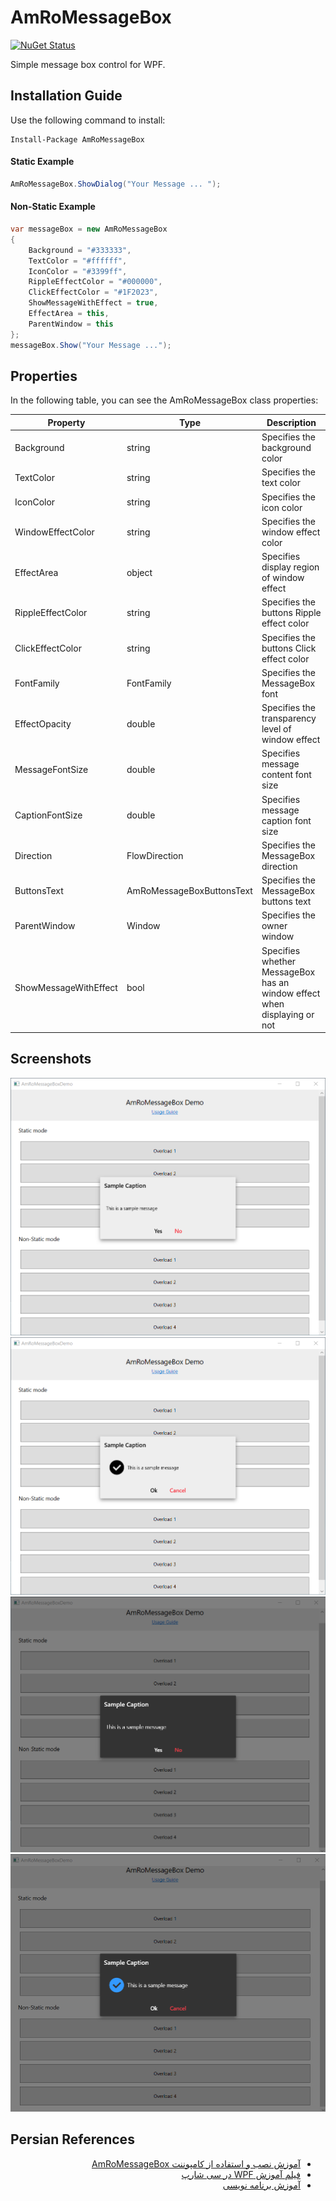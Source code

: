 # AmRoMessageBox

[![NuGet Status](https://img.shields.io/nuget/v/AmRoMessageBox.svg?style=flat&label=AmRoMessageBox)](https://www.nuget.org/packages/AmRoMessageBox/)

Simple message box control for WPF.


## Installation Guide
Use the following command to install:
```
Install-Package AmRoMessageBox
```

#### Static Example
```C#
AmRoMessageBox.ShowDialog("Your Message ... ");
```
#### Non-Static Example
```C#
var messageBox = new AmRoMessageBox
{
    Background = "#333333",
    TextColor = "#ffffff",
    IconColor = "#3399ff",
    RippleEffectColor = "#000000",
    ClickEffectColor = "#1F2023",
    ShowMessageWithEffect = true,
    EffectArea = this,
    ParentWindow = this
};
messageBox.Show("Your Message ..."); 
```

## Properties
In the following table, you can see the AmRoMessageBox class properties:

| Property  | Type | Description | 
| ------------- | ------------- | ------------- |
| Background | string | Specifies the background color |
| TextColor | string | Specifies the text color |
| IconColor | string | Specifies the icon color |
| WindowEffectColor | string | Specifies the window effect color |
| EffectArea | object | Specifies display region of window effect |
| RippleEffectColor | string | Specifies the buttons Ripple effect color |
| ClickEffectColor | string | Specifies the buttons Click effect color |
| FontFamily | FontFamily | Specifies the MessageBox font |
| EffectOpacity | double | Specifies the transparency level of window effect |
| MessageFontSize | double | Specifies message content font size |
| CaptionFontSize | double | Specifies message caption font size |
| Direction | FlowDirection | Specifies the MessageBox direction |
| ButtonsText | AmRoMessageBoxButtonsText | Specifies the MessageBox buttons text |
| ParentWindow | Window | Specifies the owner window |
| ShowMessageWithEffect | bool | Specifies whether MessageBox has an window effect when displaying or not |

## Screenshots
![AmRoMessageBox Screenshot - Not Found](Docs/Screenshots/EN/AmRoMessageBoxDemo_EN_Screenshot1.png)
![AmRoMessageBox Screenshot - Not Found](Docs/Screenshots/EN/AmRoMessageBoxDemo_EN_Screenshot2.png)
![AmRoMessageBox Screenshot - Not Found](Docs/Screenshots/EN/AmRoMessageBoxDemo_EN_Screenshot3.png)
![AmRoMessageBox Screenshot - Not Found](Docs/Screenshots/EN/AmRoMessageBoxDemo_EN_Screenshot4.png)

## Persian References
<div>
    <ul dir="rtl">
        <li dir="rtl"><a href="https://sourcesara.com/messagebox-component-for-wpf/">آموزش نصب و استفاده از کامپوننت AmRoMessageBox</a></li>
        <li dir="rtl"><a href="https://sourcesara.com/wpf-tutorial-video-in-csharp-from-elementary-to-advanced/">فیلم آموزش WPF در سی شارپ</a></li>
        <li dir="rtl"><a href="https://sourcesara.com/">آموزش برنامه نویسی</a></li>
    </ul>
</div>
